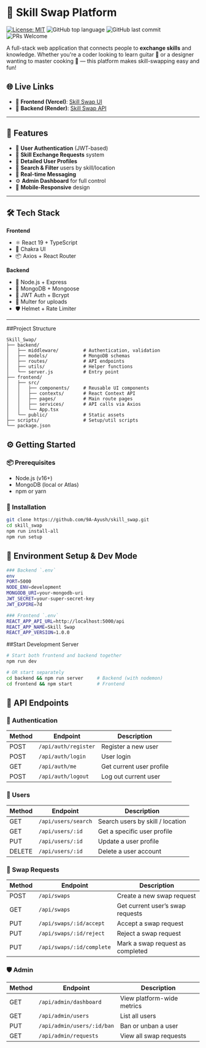# 🔁 Skill Swap Platform

[![License: MIT](https://img.shields.io/badge/License-MIT-blue.svg)](LICENSE)
![GitHub top language](https://img.shields.io/github/languages/top/your-username/skill_swap)
![GitHub last commit](https://img.shields.io/github/last-commit/your-username/skill_swap)
![PRs Welcome](https://img.shields.io/badge/PRs-welcome-brightgreen.svg)

A full-stack web application that connects people to **exchange skills** and knowledge. Whether you're a coder looking to learn guitar 🎸 or a designer wanting to master cooking 🍳 — this platform makes skill-swapping easy and fun!


## 🌐 Live Links

- 🧠 **Frontend (Vercel)**: [Skill Swap UI](https://skill-swap-platform-mocha.vercel.app/)
- 🚀 **Backend (Render)**: [Skill Swap API](https://skill-swap-platform-4ng2.onrender.com/api/health)



---

## 🚀 Features

- 🔐 **User Authentication** (JWT-based)
- 💬 **Skill Exchange Requests** system
- 👤 **Detailed User Profiles**
- 🔎 **Search & Filter** users by skill/location
- 📩 **Real-time Messaging**
- ⚙️ **Admin Dashboard** for full control
- 📱 **Mobile-Responsive** design

---

## 🛠️ Tech Stack

**Frontend**
- ⚛️ React 19 + TypeScript
- 💅 Chakra UI
- 📦 Axios + React Router

**Backend**
- 🧠 Node.js + Express
- 🌿 MongoDB + Mongoose
- 🔐 JWT Auth + Bcrypt
- 📁 Multer for uploads
- 🛡️ Helmet + Rate Limiter

---

##Project Structure 
```
Skill_Swap/
├── backend/                 
│   ├── middleware/         # Authentication, validation
│   ├── models/             # MongoDB schemas
│   ├── routes/             # API endpoints
│   ├── utils/              # Helper functions
│   └── server.js           # Entry point
├── frontend/               
│   ├── src/
│   │   ├── components/     # Reusable UI components
│   │   ├── contexts/       # React Context API
│   │   ├── pages/          # Main route pages
│   │   ├── services/       # API calls via Axios
│   │   └── App.tsx
│   └── public/             # Static assets
├── scripts/                # Setup/util scripts
└── package.json
```

## ⚙️ Getting Started

### 📦 Prerequisites
- Node.js (v16+)
- MongoDB (local or Atlas)
- npm or yarn

### 🚧 Installation

```bash
git clone https://github.com/9A-Ayush/skill_swap.git
cd skill_swap
npm run install-all
npm run setup
```

## 🔑 Environment Setup & Dev Mode
```bash
### Backend `.env`
env
PORT=5000
NODE_ENV=development
MONGODB_URI=your-mongodb-uri
JWT_SECRET=your-super-secret-key
JWT_EXPIRE=7d
```
```bash
### Frontend `.env`
REACT_APP_API_URL=http://localhost:5000/api
REACT_APP_NAME=Skill Swap
REACT_APP_VERSION=1.0.0
```

##Start Development Server
```bash
# Start both frontend and backend together
npm run dev

# OR start separately
cd backend && npm run server     # Backend (with nodemon)
cd frontend && npm start         # Frontend
```

## 🔌 API Endpoints

### 🔐 Authentication
| Method | Endpoint              | Description               |
|--------|-----------------------|---------------------------|
| POST   | `/api/auth/register`  | Register a new user       |
| POST   | `/api/auth/login`     | User login                |
| GET    | `/api/auth/me`        | Get current user profile  |
| POST   | `/api/auth/logout`    | Log out current user      |

### 👤 Users
| Method | Endpoint                 | Description                         |
|--------|--------------------------|-------------------------------------|
| GET    | `/api/users/search`      | Search users by skill / location    |
| GET    | `/api/users/:id`         | Get a specific user profile         |
| PUT    | `/api/users/:id`         | Update a user profile               |
| DELETE | `/api/users/:id`         | Delete a user account               |

### 🔄 Swap Requests
| Method | Endpoint                          | Description                       |
|--------|-----------------------------------|-----------------------------------|
| POST   | `/api/swaps`                      | Create a new swap request         |
| GET    | `/api/swaps`                      | Get current user’s swap requests  |
| PUT    | `/api/swaps/:id/accept`           | Accept a swap request             |
| PUT    | `/api/swaps/:id/reject`           | Reject a swap request             |
| PUT    | `/api/swaps/:id/complete`         | Mark a swap request as completed  |

### 🛡️ Admin
| Method | Endpoint                         | Description                        |
|--------|----------------------------------|------------------------------------|
| GET    | `/api/admin/dashboard`           | View platform-wide metrics         |
| GET    | `/api/admin/users`               | List all users                     |
| PUT    | `/api/admin/users/:id/ban`       | Ban or unban a user                |
| GET    | `/api/admin/requests`            | View all swap requests             |






